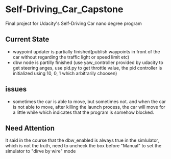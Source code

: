 # Self-Driving_Car_Capstone
Final project for Udacity's Self-Driving Car nano degree program
## Current State
-  waypoint updater is partially finished(publish waypoints in front of the car without regarding the traffic light or speed limit etc)
-  dbw node is partilly finished (use yaw_controller provided by udacity to get steering anges, use pid.py to get throttle value, the pid controller is initialized using 10, 0, 1 which arbitrarily choosen)
## issues
-  sometimes the car is able to move, but sometimes not. and when the car is not able to move, after killing the launch process, the car will move for a little while which indicates that the program is somehow blocked.
## Need Attention
It said in the course that the dbw_enabled is always true in the simlulator, which is not the truth, need to uncheck the box before "Manual" to set the simulator to "dirve by wire" mode
